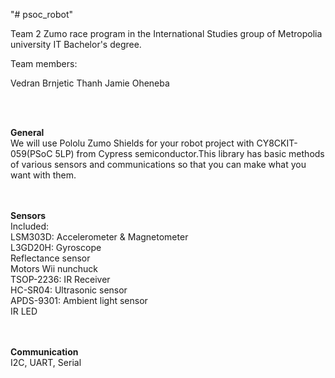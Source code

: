 "# psoc_robot"

Team 2 Zumo race program in the International Studies group of Metropolia university IT Bachelor's degree.

Team members:

Vedran Brnjetic
Thanh
Jamie
Oheneba


<br><br>
    <p>
    <B>General</B><br>
    We will use Pololu Zumo Shields for your robot project with CY8CKIT-059(PSoC 5LP) from Cypress semiconductor.This
    library has basic methods of various sensors and communications so that you can make what you want with them. <br>
    <br><br>
    </p>
    <p>
    <B>Sensors</B><br>
    Included: <br>
        LSM303D: Accelerometer & Magnetometer<br>
        L3GD20H: Gyroscope<br>
        Reflectance sensor<br>
        Motors
    Wii nunchuck<br>
    TSOP-2236: IR Receiver<br>
    HC-SR04: Ultrasonic sensor<br>
    APDS-9301: Ambient light sensor<br>
    IR LED <br><br><br>
    </p><p>
    <B>Communication</B><br>
    I2C, UART, Serial<br>
    </p>
